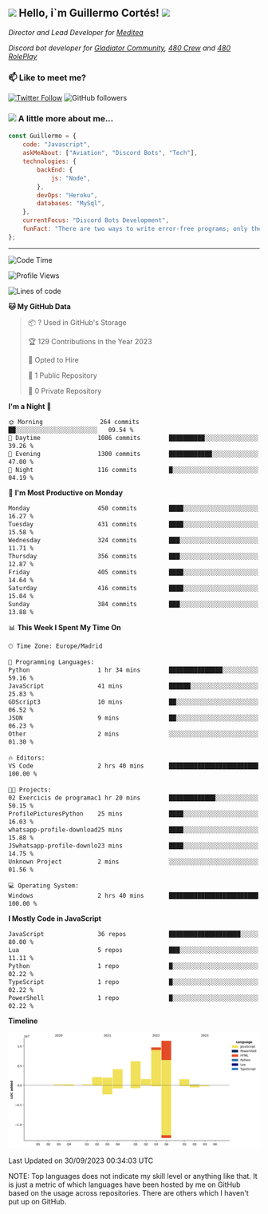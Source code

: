 <h2><img src="https://emojis.slackmojis.com/emojis/images/1531849430/4246/blob-sunglasses.gif?1531849430" width="30"/> Hello, i`m Guillermo Cortés! <img src="https://media.giphy.com/media/PiuVH04cd9JcmqqWKK/giphy.gif" width="50"></h2>
<p><em>Director and Lead Developer for <a href="https://mediteavirtual.es/">Meditea</a>
</em></p>
<p><em>Discord bot developer for <a href="https://discord.comunidadgladiator.com">Gladiator Community</a>, <a href="https://discord.gg/UpvpkUbGdA">480 Crew</a> and <a href="https://discord.gg/dmMRQgH3tu">480 RolePlay</a>
</em></p>

### 📫 Like to meet me?

[![Twitter Follow](https://img.shields.io/twitter/follow/concara3443?label=Follow)](https://twitter.com/intent/follow?screen_name=concara3443)
![GitHub followers](https://img.shields.io/github/followers/concara3443?label=Follow&style=social)

### <img src="https://media.giphy.com/media/WFZvB7VIXBgiz3oDXE/giphy.gif" width="50"> A little more about me...  

```javascript
const Guillermo = {
    code: "Javascript",
    askMeAbout: ["Aviation", "Discord Bots", "Tech"],
    technologies: {
        backEnd: {
            js: "Node",
        },
        devOps: "Heroku",
        databases: "MySql",
    },
    currentFocus: "Discord Bots Development",
    funFact: "There are two ways to write error-free programs; only the third one works"
};
```

---

<!--START_SECTION:waka-->
![Code Time](http://img.shields.io/badge/Code%20Time-299%20hrs%2012%20mins-blue)

![Profile Views](http://img.shields.io/badge/Profile%20Views-1-blue)

![Lines of code](https://img.shields.io/badge/From%20Hello%20World%20I%27ve%20Written-39.4%20million%20lines%20of%20code-blue)

**🐱 My GitHub Data** 

> 📦 ? Used in GitHub's Storage 
 > 
> 🏆 129 Contributions in the Year 2023
 > 
> 💼 Opted to Hire
 > 
> 📜 1 Public Repository 
 > 
> 🔑 0 Private Repository 
 > 
**I'm a Night 🦉** 

```text
🌞 Morning                264 commits         ██░░░░░░░░░░░░░░░░░░░░░░░   09.54 % 
🌆 Daytime                1086 commits        ██████████░░░░░░░░░░░░░░░   39.26 % 
🌃 Evening                1300 commits        ████████████░░░░░░░░░░░░░   47.00 % 
🌙 Night                  116 commits         █░░░░░░░░░░░░░░░░░░░░░░░░   04.19 % 
```
📅 **I'm Most Productive on Monday** 

```text
Monday                   450 commits         ████░░░░░░░░░░░░░░░░░░░░░   16.27 % 
Tuesday                  431 commits         ████░░░░░░░░░░░░░░░░░░░░░   15.58 % 
Wednesday                324 commits         ███░░░░░░░░░░░░░░░░░░░░░░   11.71 % 
Thursday                 356 commits         ███░░░░░░░░░░░░░░░░░░░░░░   12.87 % 
Friday                   405 commits         ████░░░░░░░░░░░░░░░░░░░░░   14.64 % 
Saturday                 416 commits         ████░░░░░░░░░░░░░░░░░░░░░   15.04 % 
Sunday                   384 commits         ███░░░░░░░░░░░░░░░░░░░░░░   13.88 % 
```


📊 **This Week I Spent My Time On** 

```text
🕑︎ Time Zone: Europe/Madrid

💬 Programming Languages: 
Python                   1 hr 34 mins        ███████████████░░░░░░░░░░   59.16 % 
JavaScript               41 mins             ██████░░░░░░░░░░░░░░░░░░░   25.83 % 
GDScript3                10 mins             ██░░░░░░░░░░░░░░░░░░░░░░░   06.52 % 
JSON                     9 mins              ██░░░░░░░░░░░░░░░░░░░░░░░   06.23 % 
Other                    2 mins              ░░░░░░░░░░░░░░░░░░░░░░░░░   01.30 % 

🔥 Editors: 
VS Code                  2 hrs 40 mins       █████████████████████████   100.00 % 

🐱‍💻 Projects: 
02 Exercicis de programac1 hr 20 mins        █████████████░░░░░░░░░░░░   50.15 % 
ProfilePicturesPython    25 mins             ████░░░░░░░░░░░░░░░░░░░░░   16.03 % 
whatsapp-profile-download25 mins             ████░░░░░░░░░░░░░░░░░░░░░   15.88 % 
JSwhatsapp-profile-downlo23 mins             ████░░░░░░░░░░░░░░░░░░░░░   14.75 % 
Unknown Project          2 mins              ░░░░░░░░░░░░░░░░░░░░░░░░░   01.56 % 

💻 Operating System: 
Windows                  2 hrs 40 mins       █████████████████████████   100.00 % 
```

**I Mostly Code in JavaScript** 

```text
JavaScript               36 repos            ████████████████████░░░░░   80.00 % 
Lua                      5 repos             ███░░░░░░░░░░░░░░░░░░░░░░   11.11 % 
Python                   1 repo              █░░░░░░░░░░░░░░░░░░░░░░░░   02.22 % 
TypeScript               1 repo              █░░░░░░░░░░░░░░░░░░░░░░░░   02.22 % 
PowerShell               1 repo              █░░░░░░░░░░░░░░░░░░░░░░░░   02.22 % 
```



**Timeline**

![Lines of Code chart](https://raw.githubusercontent.com/Concara3443/Concara3443/main/assets/bar_graph.png)


 Last Updated on 30/09/2023 00:34:03 UTC
<!--END_SECTION:waka-->

NOTE: Top languages does not indicate my skill level or anything like that. It is just a metric of which languages have been hosted by me on GitHub based on the usage across repositories. There are others which I haven't put up on GitHub.

